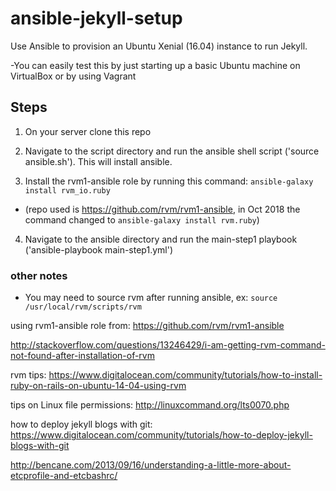 # ansible-jekyll-setup

Use Ansible to provision an Ubuntu Xenial (16.04) instance to run Jekyll.

-You can easily test this by just starting up a basic Ubuntu machine on VirtualBox or by using Vagrant

## Steps

1. On your server clone this repo

2. Navigate to the script directory and run the ansible shell script ('source ansible.sh'). This will install ansible.

3. Install the rvm1-ansible role by running this command: ```ansible-galaxy install rvm_io.ruby```
  - (repo used is https://github.com/rvm/rvm1-ansible, in Oct 2018 the command changed to ```ansible-galaxy install rvm.ruby```)

4. Navigate to the ansible directory and run the main-step1 playbook ('ansible-playbook main-step1.yml')


### other notes

- You may need to source rvm after running ansible, ex: ```source /usr/local/rvm/scripts/rvm```

using rvm1-ansible role from:  https://github.com/rvm/rvm1-ansible

http://stackoverflow.com/questions/13246429/i-am-getting-rvm-command-not-found-after-installation-of-rvm

rvm tips: https://www.digitalocean.com/community/tutorials/how-to-install-ruby-on-rails-on-ubuntu-14-04-using-rvm

tips on Linux file permissions: http://linuxcommand.org/lts0070.php

how to deploy jekyll blogs with git: https://www.digitalocean.com/community/tutorials/how-to-deploy-jekyll-blogs-with-git

http://bencane.com/2013/09/16/understanding-a-little-more-about-etcprofile-and-etcbashrc/
